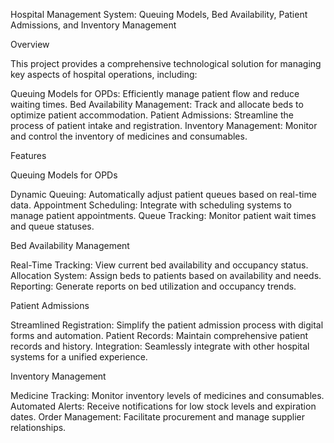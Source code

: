 Hospital Management System: Queuing Models, Bed Availability, Patient Admissions, and Inventory Management

Overview


This project provides a comprehensive technological solution for managing key aspects of hospital operations, including:

Queuing Models for OPDs: Efficiently manage patient flow and reduce waiting times.
Bed Availability Management: Track and allocate beds to optimize patient accommodation.
Patient Admissions: Streamline the process of patient intake and registration.
Inventory Management: Monitor and control the inventory of medicines and consumables.

Features


Queuing Models for OPDs

Dynamic Queuing: Automatically adjust patient queues based on real-time data.
Appointment Scheduling: Integrate with scheduling systems to manage patient appointments.
Queue Tracking: Monitor patient wait times and queue statuses.

Bed Availability Management

Real-Time Tracking: View current bed availability and occupancy status.
Allocation System: Assign beds to patients based on availability and needs.
Reporting: Generate reports on bed utilization and occupancy trends.

Patient Admissions

Streamlined Registration: Simplify the patient admission process with digital forms and automation.
Patient Records: Maintain comprehensive patient records and history.
Integration: Seamlessly integrate with other hospital systems for a unified experience.

Inventory Management

Medicine Tracking: Monitor inventory levels of medicines and consumables.
Automated Alerts: Receive notifications for low stock levels and expiration dates.
Order Management: Facilitate procurement and manage supplier relationships.
